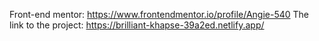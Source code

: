 Front-end mentor: https://www.frontendmentor.io/profile/Angie-540
The link to the project: https://brilliant-khapse-39a2ed.netlify.app/
